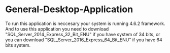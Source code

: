 # General-Desktop-Application

To run this application is neccesary your system is running 4.6.2 framework.
And to use this application you need to download "SQL_Server_2014_Express_32_Bit_ENU" if you have system of 34 bits, or you can download "SQL_Server_2016_Express_64_Bit_ENU" if you have 64 bits system.
